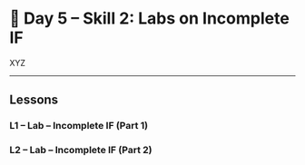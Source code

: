 # 🔹 Day 5 – Skill 2: Labs on Incomplete IF

XYZ

---

## Lessons

### L1 – Lab – Incomplete IF (Part 1)

### L2 – Lab – Incomplete IF (Part 2)

